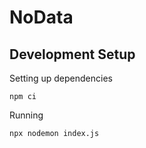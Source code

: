 # NoData

## Development Setup

Setting up dependencies

```
npm ci
```

Running

```
npx nodemon index.js
```
